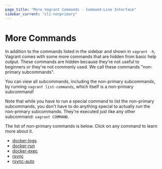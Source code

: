 ```yaml
---
page_title: "More Vagrant Commands - Command-Line Interface"
sidebar_current: "cli-nonprimary"
---
```


# More Commands

In addition to the commands listed in the sidebar and shown in `vagrant -h`,
Vagrant comes with some more commands that are hidden from basic help output.
These commands are hidden because they're not useful to beginners or they're
not commonly used. We call these commands "non-primary subcommands".

You can view all subcommands, including the non-primary subcommands,
by running `vagrant list-commands`, which itself is a non-primary subcommand!

Note that while you have to run a special command to list the non-primary
subcommands, you don't have to do anything special to actually _run_ the
non-primary subcommands. They're executed just like any other subcommand:
`vagrant COMMAND`.

The list of non-primary commands is below. Click on any command to learn
more about it.

* [docker-logs](/v2/docker/commands.html)
* [docker-run](/v2/docker/commands.html)
* [docker-exec](/v2/docker/commands.html)
* [rsync](/v2/cli/rsync.html)
* [rsync-auto](/v2/cli/rsync-auto.html)
